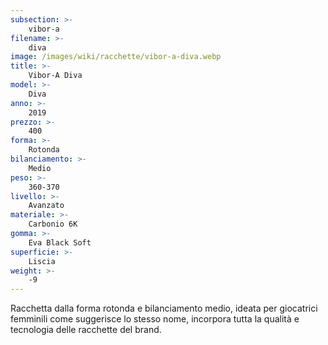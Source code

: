 ```yaml
---
subsection: >-
    vibor-a
filename: >-
    diva
image: /images/wiki/racchette/vibor-a-diva.webp
title: >-
    Vibor-A Diva
model: >-
    Diva
anno: >-
    2019
prezzo: >-
    400
forma: >-
    Rotonda
bilanciamento: >-
    Medio
peso: >-
    360-370
livello: >-
    Avanzato
materiale: >-
    Carbonio 6K
gomma: >-
    Eva Black Soft
superficie: >-
    Liscia
weight: >-
    -9
---
```

Racchetta dalla forma rotonda e bilanciamento medio, ideata per giocatrici femminili come suggerisce lo stesso nome, incorpora tutta la qualità e tecnologia delle racchette del brand.
